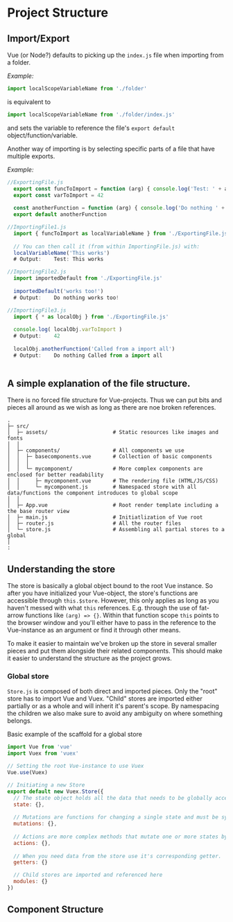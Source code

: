 # Project Structure
## Import/Export
Vue (or Node?) defaults to picking up the `index.js` file when importing from a folder. 

_Example:_
```JavaScript
import localScopeVariableName from './folder'
```
is equivalent to
```JavaScript
import localScopeVariableName from './folder/index.js'
```
and sets the variable to reference the file's `export default` object/function/variable.

Another way of importing is by selecting specific parts of a file that have multiple exports.

_Example:_
```JavaScript
//ExportingFile.js
  export const funcToImport = function (arg) { console.log('Test: ' + arg) }
  export const varToImport = 42
  
  const anotherFunction = function (arg) { console.log('Do nothing ' + arg) }
  export default anotherFunction
```
```JavaScript
//ImportingFile1.js
  import { funcToImport as localVariableName } from './ExportingFile.js'
  
  // You can then call it (from within ImportingFile.js) with:
  localVariableName('This works')    
  # Output:    Test: This works
```
```JavaScript  
//ImportingFile2.js
  import importedDefault from './ExportingFile.js'
  
  importedDefault('works too!')        
  # Output:    Do nothing works too!
```
```JavaScript  
//ImportingFile3.js
  import { * as localObj } from './ExportingFile.js'
  
  console.log( localObj.varToImport )  
  # Output:    42
  
  localObj.anotherFunction('Called from a import all') 
  # Output:    Do nothing Called from a import all
  
```


## A simple explanation of the file structure.
There is no forced file structure for Vue-projects. Thus we can put bits and pieces all around as we wish as long as there are noe broken references. 

```
.
├─ src/                   
│  ├─ assets/                     # Static resources like images and fonts
│  │
│  ├─ components/                 # All components we use
│  │  ├─ basecomponents.vue       # Collection of basic components
│  │  │
│  │  └─ mycomponent/             # More complex components are enclosed for better readability
│  │     ├─ mycomponent.vue       # The rendering file (HTML/JS/CSS)
│  │     └─ mycomponent.js        # Namespaced store with all data/functions the component introduces to global scope
│  │  
│  ├─ App.vue                     # Root render template including a the base router view
│  ├─ main.js                     # Initiatlization of Vue root
│  ├─ router.js                   # All the router files
│  └─ store.js                    # Assembling all partial stores to a global  
│
:

```

## Understanding the store
The store is basically a global object bound to the root Vue instance. So after you have initialized your Vue-object, the store's functions are accessible through `this.$store`. However, this only applies as long as you haven't messed with what `this` references. E.g. through the use of fat-arrow functions like `(arg) => {}`. Within that function scope `this` points to the browser window and you'll either have to pass in the reference to the Vue-instance as an argument or find it through other means. 

To make it easier to maintain we've broken up the store in several smaller pieces and put them alongside their related components. This should make it easier to understand the structure as the project grows.



### Global store
`Store.js` is composed of both direct and imported pieces. Only the "root" store has to import Vue and Vuex. "Child" stores are imported either partially or as a whole and will inherit it's parent's scope. By namespacing the children we also make sure to avoid any ambiguity on where something belongs.

Basic example of the scaffold for a global store 
```JavaScript
import Vue from 'vue'
import Vuex from 'vuex'

// Setting the root Vue-instance to use Vuex
Vue.use(Vuex)       

// Initiating a new Store
export default new Vuex.Store({
  // The state object holds all the data that needs to be globally accessible, but should never be directly referenced.
  state: {},        
  
  // Mutations are functions for changing a single state and must be synchronous. Keep them simple.
  mutations: {},    
  
  // Actions are more complex methods that mutate one or more states by calling the corresponding mutation. Actions allows asynchronousity.
  actions: {},      
  
  // When you need data from the store use it's corresponding getter. 
  getters: {}

  // Child stores are imported and referenced here
  modules: {}
})

```

## Component Structure














